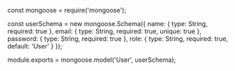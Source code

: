 const mongoose = require('mongoose');

const userSchema = new mongoose.Schema({
      name: {
        type: String,
        required: true
      },
      email: {
        type: String,
        required: true,
        unique: true
      },
      password: {
        type: String,
        required: true
      }, 
      role: {
        type: String,
        required: true,
        default: 'User'
      }
});

module.exports = mongoose.model('User', userSchema);